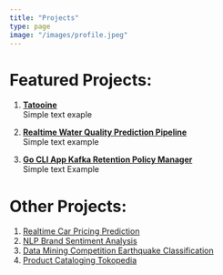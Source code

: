 ```yaml
---
title: "Projects"
type: page
image: "/images/profile.jpeg"
---
```


# Featured Projects:

1. [**Tatooine**](/portfolio/tatooine/)  
 Simple text exaple 

2. [**Realtime Water Quality Prediction Pipeline**](/portfolio/realtime_water_quality_prediction_pipeline/)  
 Simple text example 

3. [**Go CLI App Kafka Retention Policy Manager**](/portfolio/go_cli_app_kafka_retention_policy_manager/)   
Simple text Example

# Other Projects:

1. [Realtime Car Pricing Prediction](/portfolio/realtime_car_pricing_prediction)
2. [NLP Brand Sentiment Analysis](/portfolio/nlp_brand_sentiment_analysis)
3. [Data Mining Competition Earthquake Classification](/portfolio/data_mining_competition_earthquake_classification/)
4. [Product Cataloging Tokopedia](/portfolio/product_cataloging_tokopedia/)

